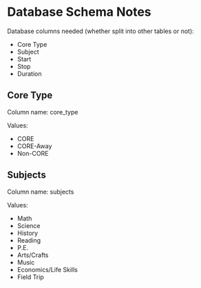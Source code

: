 # Database Schema Notes
Database columns needed (whether split into other tables or not):
* Core Type
* Subject
* Start
* Stop
* Duration
## Core Type
Column name: core_type

Values: 
* CORE 
* CORE-Away 
* Non-CORE
## Subjects
Column name: subjects

Values:
* Math
* Science
* History
* Reading
* P.E.
* Arts/Crafts
* Music
* Economics/Life Skills
* Field Trip